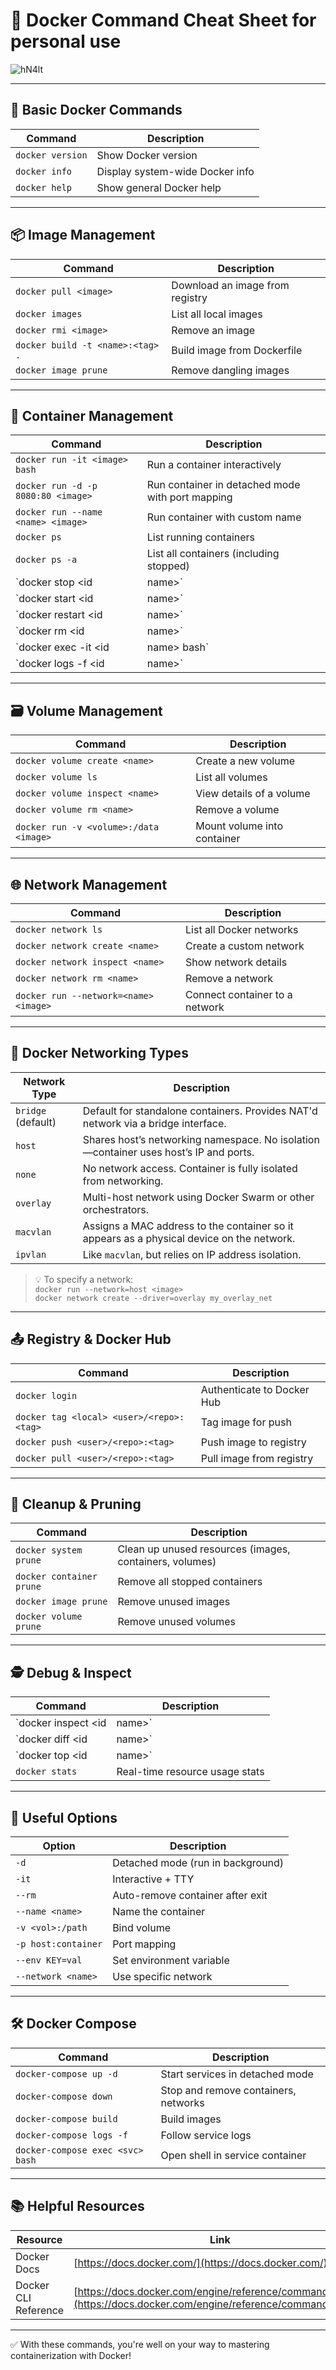 # 🐳 Docker Command Cheat Sheet for personal use
![hN4lt](https://miro.medium.com/v2/resize:fit:1372/0*X34tDynHLvheJOKN)

---

## 🚀 Basic Docker Commands

| Command | Description |
|--------|-------------|
| `docker version` | Show Docker version |
| `docker info` | Display system-wide Docker info |
| `docker help` | Show general Docker help |

---

## 📦 Image Management

| Command | Description |
|--------|-------------|
| `docker pull <image>` | Download an image from registry |
| `docker images` | List all local images |
| `docker rmi <image>` | Remove an image |
| `docker build -t <name>:<tag> .` | Build image from Dockerfile |
| `docker image prune` | Remove dangling images |

---

## 🧱 Container Management

| Command | Description |
|--------|-------------|
| `docker run -it <image> bash` | Run a container interactively |
| `docker run -d -p 8080:80 <image>` | Run container in detached mode with port mapping |
| `docker run --name <name> <image>` | Run container with custom name |
| `docker ps` | List running containers |
| `docker ps -a` | List all containers (including stopped) |
| `docker stop <id|name>` | Stop container |
| `docker start <id|name>` | Start container |
| `docker restart <id|name>` | Restart container |
| `docker rm <id|name>` | Remove a container |
| `docker exec -it <id|name> bash` | Open shell in running container |
| `docker logs -f <id|name>` | Follow logs of a container |

---

## 🗃️ Volume Management

| Command | Description |
|--------|-------------|
| `docker volume create <name>` | Create a new volume |
| `docker volume ls` | List all volumes |
| `docker volume inspect <name>` | View details of a volume |
| `docker volume rm <name>` | Remove a volume |
| `docker run -v <volume>:/data <image>` | Mount volume into container |

---

## 🌐 Network Management

| Command | Description |
|--------|-------------|
| `docker network ls` | List all Docker networks |
| `docker network create <name>` | Create a custom network |
| `docker network inspect <name>` | Show network details |
| `docker network rm <name>` | Remove a network |
| `docker run --network=<name> <image>` | Connect container to a network |

---

## 🧭 Docker Networking Types

| Network Type | Description |
|--------------|-------------|
| `bridge` (default) | Default for standalone containers. Provides NAT'd network via a bridge interface. |
| `host` | Shares host’s networking namespace. No isolation—container uses host’s IP and ports. |
| `none` | No network access. Container is fully isolated from networking. |
| `overlay` | Multi-host network using Docker Swarm or other orchestrators. |
| `macvlan` | Assigns a MAC address to the container so it appears as a physical device on the network. |
| `ipvlan` | Like `macvlan`, but relies on IP address isolation. |

> 💡 To specify a network:  
> `docker run --network=host <image>`  
> `docker network create --driver=overlay my_overlay_net`

---

## 📤 Registry & Docker Hub

| Command | Description |
|--------|-------------|
| `docker login` | Authenticate to Docker Hub |
| `docker tag <local> <user>/<repo>:<tag>` | Tag image for push |
| `docker push <user>/<repo>:<tag>` | Push image to registry |
| `docker pull <user>/<repo>:<tag>` | Pull image from registry |

---

## 🧹 Cleanup & Pruning

| Command | Description |
|--------|-------------|
| `docker system prune` | Clean up unused resources (images, containers, volumes) |
| `docker container prune` | Remove all stopped containers |
| `docker image prune` | Remove unused images |
| `docker volume prune` | Remove unused volumes |

---

## 🕵️ Debug & Inspect

| Command | Description |
|--------|-------------|
| `docker inspect <id|name>` | Detailed inspection (JSON) |
| `docker diff <id|name>` | Changes made to container filesystem |
| `docker top <id|name>` | Running processes in container |
| `docker stats` | Real-time resource usage stats |

---

## 🧰 Useful Options

| Option | Description |
|--------|-------------|
| `-d` | Detached mode (run in background) |
| `-it` | Interactive + TTY |
| `--rm` | Auto-remove container after exit |
| `--name <name>` | Name the container |
| `-v <vol>:/path` | Bind volume |
| `-p host:container` | Port mapping |
| `--env KEY=val` | Set environment variable |
| `--network <name>` | Use specific network |

---

## 🛠 Docker Compose

| Command | Description |
|--------|-------------|
| `docker-compose up -d` | Start services in detached mode |
| `docker-compose down` | Stop and remove containers, networks |
| `docker-compose build` | Build images |
| `docker-compose logs -f` | Follow service logs |
| `docker-compose exec <svc> bash` | Open shell in service container |

---

## 📚 Helpful Resources

| Resource | Link |
|---------|------|
| Docker Docs | [https://docs.docker.com/](https://docs.docker.com/) |
| Docker CLI Reference | [https://docs.docker.com/engine/reference/commandline/cli/](https://docs.docker.com/engine/reference/commandline/cli/) |

---

✅ With these commands, you're well on your way to mastering containerization with Docker!
